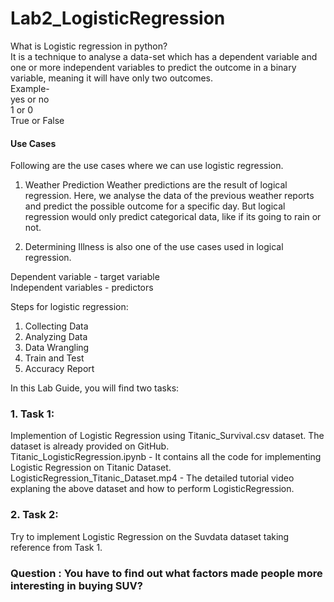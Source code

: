 # Lab2_LogisticRegression

What is Logistic regression in python? <br> 
It is a technique to analyse a data-set which has a dependent variable and one or more independent variables to predict the outcome in a binary variable, meaning it will have only two outcomes. <br>
Example- <br>
yes or no <br>
1 or 0 <br>
True or False <br>

#### Use Cases

Following are the use cases where we can use logistic regression.

1. Weather Prediction
   Weather predictions are the result of logical regression.
   Here, we analyse the data of the previous weather reports and predict the possible outcome for a specific day.
   But logical regression would only predict categorical data, like if its going to rain or not.

2. Determining Illness is also one of the use cases used in logical regression. 


Dependent variable - target variable <br>
Independent variables -  predictors <br>


Steps for logistic regression:

1. Collecting Data                                                   
2. Analyzing Data                                         
3. Data Wrangling
4. Train and Test                      
5. Accuracy Report


In this Lab Guide, you will find two tasks:
### 1. Task 1:<br>
Implemention of Logistic Regression using Titanic_Survival.csv dataset. The dataset is already provided on GitHub. <br>
Titanic_LogisticRegression.ipynb - It contains all the code for implementing Logistic Regression on Titanic Dataset. <br>
LogisticRegression_Titanic_Dataset.mp4 - The detailed tutorial video explaning the above dataset and how to perform LogisticRegression.<br>


### 2. Task 2: <br>
Try to implement Logistic Regression on the Suvdata dataset taking reference from Task 1.  

### Question : You have to find out what factors made people more interesting in buying SUV?






